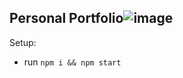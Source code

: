 ## Personal Portfolio![image](https://user-images.githubusercontent.com/65971741/153703903-2b58d49b-37b7-467b-ab0a-95633fb5076e.png)

Setup:
- run ```npm i && npm start```
